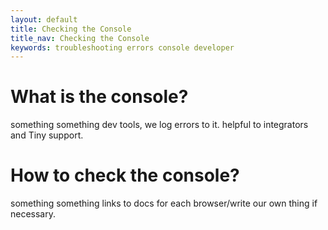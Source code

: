 ```yaml
---
layout: default
title: Checking the Console
title_nav: Checking the Console
keywords: troubleshooting errors console developer
---
```


# What is the console?
something something dev tools, we log errors to it. helpful to integrators and Tiny support.

# How to check the console?
something something links to docs for each browser/write our own thing if necessary.